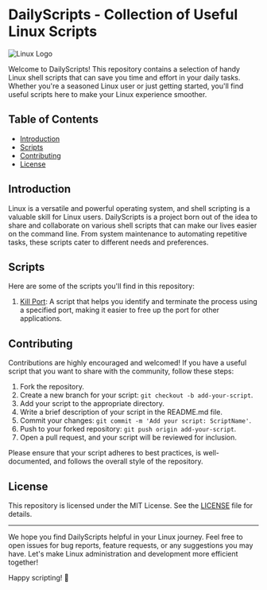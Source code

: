 # DailyScripts - Collection of Useful Linux Scripts

![Linux Logo](https://www.kernel.org/theme/images/logos/tux.png)

Welcome to DailyScripts! This repository contains a selection of handy Linux shell scripts that can save you time and effort in your daily tasks. Whether you're a seasoned Linux user or just getting started, you'll find useful scripts here to make your Linux experience smoother.

## Table of Contents

- [Introduction](#introduction)
- [Scripts](#scripts)
- [Contributing](#contributing)
- [License](#license)

## Introduction

Linux is a versatile and powerful operating system, and shell scripting is a valuable skill for Linux users. DailyScripts is a project born out of the idea to share and collaborate on various shell scripts that can make our lives easier on the command line. From system maintenance to automating repetitive tasks, these scripts cater to different needs and preferences.

## Scripts

Here are some of the scripts you'll find in this repository:

1. [Kill Port](./kill_port_9000.sh): A script that helps you identify and terminate the process using a specified port, making it easier to free up the port for other applications.

<!-- Add more scripts and descriptions here -->

## Contributing

Contributions are highly encouraged and welcomed! If you have a useful script that you want to share with the community, follow these steps:

1. Fork the repository.
2. Create a new branch for your script: `git checkout -b add-your-script`.
3. Add your script to the appropriate directory.
4. Write a brief description of your script in the README.md file.
5. Commit your changes: `git commit -m 'Add your script: ScriptName'`.
6. Push to your forked repository: `git push origin add-your-script`.
7. Open a pull request, and your script will be reviewed for inclusion.

Please ensure that your script adheres to best practices, is well-documented, and follows the overall style of the repository.

## License

This repository is licensed under the MIT License. See the [LICENSE](./LICENSE) file for details.

---

We hope you find DailyScripts helpful in your Linux journey. Feel free to open issues for bug reports, feature requests, or any suggestions you may have. Let's make Linux administration and development more efficient together!

Happy scripting! 🚀
